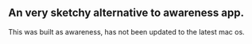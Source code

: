 ## An very sketchy alternative to awareness app.
This was built as awareness, has not been updated to the latest mac os.
